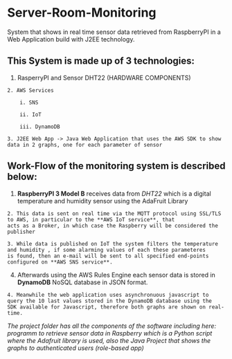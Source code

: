 # Server-Room-Monitoring
System that shows in real time sensor data retrieved from RaspberryPI in a Web Application build with J2EE technology.

## This System is made up of 3 technologies:

  1. RasperryPI and Sensor DHT22 (HARDWARE COMPONENTS)
 
	2. AWS Services 
  
        i. SNS
        
        ii. IoT
        
        iii. DynamoDB
  
	3. J2EE Web App -> Java Web Application that uses the AWS SDK to show data in 2 graphs, one for each parameter of sensor

## Work-Flow of the monitoring system is described below:


  1. **RaspberryPI 3 Model B** receives data from *DHT22* which is a digital temperature and humidity sensor using the AdaFruit Library
  
	2. This data is sent on real time via the MQTT protocol using SSL/TLS to AWS, in particular to the **AWS IoT service**, that
	acts as a Broker, in which case the Raspberry will be considered the publisher
  
	3. While data is published on IoT the system filters the temperature and humidity , if some alarming values of each these parameteres
	is found, then an e-mail will be sent to all specified end-points configured on **AWS SNS service**.
  
  4. Afterwards using the AWS Rules Engine each sensor data is stored in **DynamoDB** NoSQL database in JSON format.
  
	4. Meanwhile the web application uses asynchronuous javascript to query the 10 last values stored in the DynamoDB database using the
	SDK available for Javascript, therefore both graphs are shown on real-time. 
	
	

*The project folder has all the components of the software including here: programm to retrieve sensor data in Raspberry 
which is a Python script where the Adafruit library is used, also the Java Project that shows the graphs to authenticated users (role-based app)*
	
